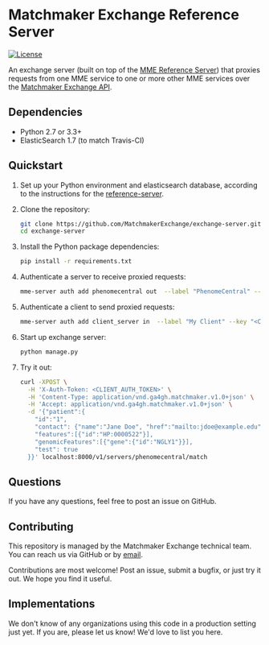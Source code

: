 # Matchmaker Exchange Reference Server
<!-- [![Build Status](https://api.travis-ci.org/MatchmakerExchange/exchange-server.svg)](https://travis-ci.org/MatchmakerExchange/exchange-server) -->
[![License](https://img.shields.io/github/license/MatchmakerExchange/exchange-server.svg)](LICENSE.txt)
<!-- [![Coverage Status](https://img.shields.io/coveralls/MatchmakerExchange/exchange-server/master.svg)](https://coveralls.io/github/MatchmakerExchange/exchange-server?branch=master) -->

An exchange server (built on top of the [MME Reference Server](https://github.com/MatchmakerExchange/reference-server)) that proxies requests from one MME service to one or more other MME services over the [Matchmaker Exchange API](https://github.com/ga4gh/mme-apis).


## Dependencies

- Python 2.7 or 3.3+
- ElasticSearch 1.7 (to match Travis-CI)


## Quickstart

1. Set up your Python environment and elasticsearch database, according to the instructions for the [reference-server](https://github.com/MatchmakerExchange/reference-server).

1. Clone the repository:

    ```sh
    git clone https://github.com/MatchmakerExchange/exchange-server.git
    cd exchange-server
    ```

1. Install the Python package dependencies:

    ```sh
    pip install -r requirements.txt
    ```

1. Authenticate a server to receive proxied requests:

    ```sh
    mme-server auth add phenomecentral out  --label "PhenomeCentral" --base-url "https://phenomecentral.org/rest/remoteMatcher" --key <PC_AUTH_TOKEN>
    ```

1. Authenticate a client to send proxied requests:

    ```sh
    mme-server auth add client_server in  --label "My Client" --key "<CLIENT_AUTH_TOKEN>"
    ```

1. Start up exchange server:

    ```sh
    python manage.py
    ```

1. Try it out:

    ```sh
    curl -XPOST \
      -H 'X-Auth-Token: <CLIENT_AUTH_TOKEN>' \
      -H 'Content-Type: application/vnd.ga4gh.matchmaker.v1.0+json' \
      -H 'Accept: application/vnd.ga4gh.matchmaker.v1.0+json' \
      -d '{"patient":{
        "id":"1",
        "contact": {"name":"Jane Doe", "href":"mailto:jdoe@example.edu"},
        "features":[{"id":"HP:0000522"}],
        "genomicFeatures":[{"gene":{"id":"NGLY1"}}],
        "test": true
      }}' localhost:8000/v1/servers/phenomecentral/match
    ```


## Questions

If you have any questions, feel free to post an issue on GitHub.


## Contributing

This repository is managed by the Matchmaker Exchange technical team. You can reach us via GitHub or by [email](mailto:api@matchmakerexchange.org).

Contributions are most welcome! Post an issue, submit a bugfix, or just try it out. We hope you find it useful.


## Implementations

We don't know of any organizations using this code in a production setting just yet. If you are, please let us know! We'd love to list you here.
